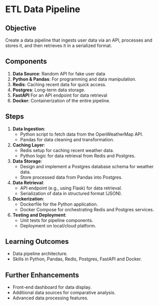 # ETL Data Pipeline

## Objective

Create a data pipeline that ingests user data via an API, processes and stores it, and then retrieves it in a serialized format.

## Components

1. **Data Source**: Random API for fake user data
2. **Python & Pandas**: For programming and data manipulation.
3. **Redis**: Caching recent data for quick access.
4. **Postgres**: Long-term data storage.
5. **FastAPI** For an API endpoint for data retrieval
6. **Docker**: Containerization of the entire pipeline.

## Steps

1. **Data Ingestion**:
   - Python script to fetch data from the OpenWeatherMap API.
   - Pandas for data cleaning and transformation.
2. **Caching Layer**:
   - Redis setup for caching recent weather data.
   - Python logic for data retrieval from Redis and Postgres.
3. **Data Storage**:
   - Design and implement a Postgres database schema for weather data.
   - Store processed data from Pandas into Postgres.
4. **Data Retrieval**:
   - API endpoint (e.g., using Flask) for data retrieval.
   - Serialization of data in structured format (JSON).
5. **Dockerization**:
   - Dockerfile for the Python application.
   - Docker Compose for orchestrating Redis and Postgres services.
6. **Testing and Deployment**:
   - Unit tests for pipeline components.
   - Deployment on local/cloud platform.

## Learning Outcomes

- Data pipeline architecture.
- Skills in Python, Pandas, Redis, Postgres, FastAPI and Docker.

## Further Enhancements

- Front-end dashboard for data display.
- Additional data sources for comparative analysis.
- Advanced data processing features.
